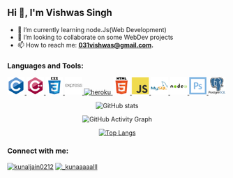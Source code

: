 ## Hi 👋, I'm Vishwas Singh


- 🌱 I’m currently learning node.Js(Web Development)
- 👯 I’m looking to collaborate on some WebDev projects
- 📫 How to reach me:  **031vishwas@gmail.com.**


<h3 align="left">Languages and Tools:</h3>
<p align="left"> 
  <a href="https://www.cprogramming.com/" target="_blank"> <img src="https://raw.githubusercontent.com/devicons/devicon/master/icons/c/c-original.svg" alt="c" width="40" height="40"/> </a> 
  <a href="https://www.w3schools.com/cpp/" target="_blank"> <img src="https://raw.githubusercontent.com/devicons/devicon/master/icons/cplusplus/cplusplus-original.svg" alt="cplusplus" width="40" height="40"/> </a> 
  <a href="https://www.w3schools.com/css/" target="_blank"> <img src="https://raw.githubusercontent.com/devicons/devicon/master/icons/css3/css3-original-wordmark.svg" alt="css3" width="40" height="40"/> </a> 
  <a href="https://expressjs.com" target="_blank"> <img src="https://raw.githubusercontent.com/devicons/devicon/master/icons/express/express-original-wordmark.svg" alt="express" width="40" height="40"/> </a> 
  <a href="https://heroku.com" target="_blank"> <img src="https://www.vectorlogo.zone/logos/heroku/heroku-icon.svg" alt="heroku" width="40" height="40"/> </a> 
  <a href="https://www.w3.org/html/" target="_blank"> <img src="https://raw.githubusercontent.com/devicons/devicon/master/icons/html5/html5-original-wordmark.svg" alt="html5" width="40" height="40"/> </a> 
  <a href="https://developer.mozilla.org/en-US/docs/Web/JavaScript" target="_blank"> <img src="https://raw.githubusercontent.com/devicons/devicon/master/icons/javascript/javascript-original.svg" alt="javascript" width="40" height="40"/> </a> 
  <a href="https://www.mysql.com/" target="_blank"> <img src="https://raw.githubusercontent.com/devicons/devicon/master/icons/mysql/mysql-original-wordmark.svg" alt="mysql" width="40" height="40"/> </a> 
  <a href="https://nodejs.org" target="_blank"> <img src="https://raw.githubusercontent.com/devicons/devicon/master/icons/nodejs/nodejs-original-wordmark.svg" alt="nodejs" width="40" height="40"/> </a> 
  <a href="https://www.photoshop.com/en" target="_blank"> <img src="https://raw.githubusercontent.com/devicons/devicon/master/icons/photoshop/photoshop-line.svg" alt="photoshop" width="40" height="40"/> </a> 
  <a href="https://www.postgresql.org" target="_blank"> <img src="https://raw.githubusercontent.com/devicons/devicon/master/icons/postgresql/postgresql-original-wordmark.svg" alt="postgresql" width="40" height="40"/> </a> 
   </p>

<div align="center">
 
![GitHub stats](https://github-readme-stats.vercel.app/api?username=vishwas031&show_icons=true) 
<!--  ![GitHub streak stats](https://github-readme-streak-stats.herokuapp.com/?user=kailash360)   -->

![GitHub Activity Graph](https://activity-graph.herokuapp.com/graph?username=vishwas031)
 
 [![Top Langs](https://github-readme-stats.vercel.app/api/top-langs/?username=vishwas031)](https://github.com/anuraghazra/github-readme-stats)
  
 </div>

<h3 align="left">Connect with me:</h3>
<p align="left">
<a href="https://www.linkedin.com/in/vishwas-singh-3623881b7/" target="blank"><img align="center" src="https://cdn.jsdelivr.net/npm/simple-icons@3.0.1/icons/linkedin.svg" alt="kunaljain0212" height="30" width="40" /></a>
<a href="https://www.instagram.com/the_vishwas031/" target="blank"><img align="center" src="https://cdn.jsdelivr.net/npm/simple-icons@3.0.1/icons/instagram.svg" alt="_kunaaaaalll" height="30" width="40" /></a>


